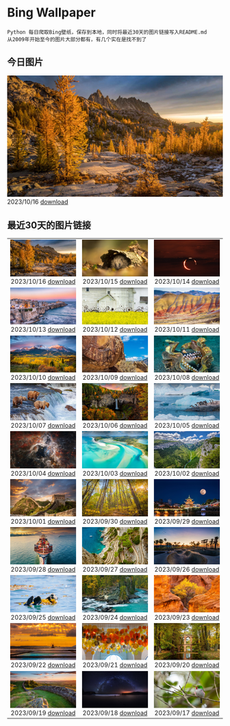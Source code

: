 # Bing Wallpaper

```
Python 每日爬取Bing壁纸，保存到本地，同时将最近30天的图片链接写入README.md
从2009年开始至今的图片大部分都有，有几个实在是找不到了
```



## 今日图片


![](./images/2023/10/16/GoldenEnchantments_ZH-CN9686531344_1920x1080_2023-10-16.jpg)2023/10/16 [download](./images/2023/10/16/GoldenEnchantments_ZH-CN9686531344_1920x1080_2023-10-16.jpg)

## 最近30天的图片链接


|      |      |      |
| :----: | :----: | :----: |
|![](./images/2023/10/16/GoldenEnchantments_ZH-CN9686531344_1920x1080_2023-10-16.jpg)2023/10/16 [download](./images/2023/10/16/GoldenEnchantments_ZH-CN9686531344_1920x1080_2023-10-16.jpg)|![](./images/2023/10/15/AutumnHedgehog_ZH-CN7309314630_1920x1080_2023-10-15.jpg)2023/10/15 [download](./images/2023/10/15/AutumnHedgehog_ZH-CN7309314630_1920x1080_2023-10-15.jpg)|![](./images/2023/10/14/RingEclipse_ZH-CN7063841581_1920x1080_2023-10-14.jpg)2023/10/14 [download](./images/2023/10/14/RingEclipse_ZH-CN7063841581_1920x1080_2023-10-14.jpg)|
|![](./images/2023/10/13/ViesteItaly_ZH-CN6693499674_1920x1080_2023-10-13.jpg)2023/10/13 [download](./images/2023/10/13/ViesteItaly_ZH-CN6693499674_1920x1080_2023-10-13.jpg)|![](./images/2023/10/12/IdahoBarn_ZH-CN6472682534_1920x1080_2023-10-12.jpg)2023/10/12 [download](./images/2023/10/12/IdahoBarn_ZH-CN6472682534_1920x1080_2023-10-12.jpg)|![](./images/2023/10/11/JohnDayFossil_ZH-CN6265838332_1920x1080_2023-10-11.jpg)2023/10/11 [download](./images/2023/10/11/JohnDayFossil_ZH-CN6265838332_1920x1080_2023-10-11.jpg)|
|![](./images/2023/10/10/SoprisSunrise_ZH-CN5935701155_1920x1080_2023-10-10.jpg)2023/10/10 [download](./images/2023/10/10/SoprisSunrise_ZH-CN5935701155_1920x1080_2023-10-10.jpg)|![](./images/2023/10/09/FremontPetroglyph_ZH-CN5736573545_1920x1080_2023-10-09.jpg)2023/10/09 [download](./images/2023/10/09/FremontPetroglyph_ZH-CN5736573545_1920x1080_2023-10-09.jpg)|![](./images/2023/10/08/OctoClam_ZH-CN5427646548_1920x1080_2023-10-08.jpg)2023/10/08 [download](./images/2023/10/08/OctoClam_ZH-CN5427646548_1920x1080_2023-10-08.jpg)|
|![](./images/2023/10/07/GrizzlyFalls_ZH-CN5152476563_1920x1080_2023-10-07.jpg)2023/10/07 [download](./images/2023/10/07/GrizzlyFalls_ZH-CN5152476563_1920x1080_2023-10-07.jpg)|![](./images/2023/10/06/TaughannockFalls_ZH-CN4580750386_1920x1080_2023-10-06.jpg)2023/10/06 [download](./images/2023/10/06/TaughannockFalls_ZH-CN4580750386_1920x1080_2023-10-06.jpg)|![](./images/2023/10/05/GentooJump_ZH-CN9625511393_1920x1080_2023-10-05.jpg)2023/10/05 [download](./images/2023/10/05/GentooJump_ZH-CN9625511393_1920x1080_2023-10-05.jpg)|
|![](./images/2023/10/04/TarantulaNebula_ZH-CN9340300473_1920x1080_2023-10-04.jpg)2023/10/04 [download](./images/2023/10/04/TarantulaNebula_ZH-CN9340300473_1920x1080_2023-10-04.jpg)|![](./images/2023/10/03/WhitsundaySwirl_ZH-CN9085371328_1920x1080_2023-10-03.jpg)2023/10/03 [download](./images/2023/10/03/WhitsundaySwirl_ZH-CN9085371328_1920x1080_2023-10-03.jpg)|![](./images/2023/10/02/VerdonCanyon_ZH-CN8872507857_1920x1080_2023-10-02.jpg)2023/10/02 [download](./images/2023/10/02/VerdonCanyon_ZH-CN8872507857_1920x1080_2023-10-02.jpg)|
|![](./images/2023/10/01/NationalDay2023_ZH-CN8608297006_1920x1080_2023-10-01.jpg)2023/10/01 [download](./images/2023/10/01/NationalDay2023_ZH-CN8608297006_1920x1080_2023-10-01.jpg)|![](./images/2023/09/30/ShenandoahFoliage_ZH-CN9885452713_1920x1080_2023-09-30.jpg)2023/09/30 [download](./images/2023/09/30/ShenandoahFoliage_ZH-CN9885452713_1920x1080_2023-09-30.jpg)|![](./images/2023/09/29/GuiyangMoon_ZH-CN7497119092_1920x1080_2023-09-29.jpg)2023/09/29 [download](./images/2023/09/29/GuiyangMoon_ZH-CN7497119092_1920x1080_2023-09-29.jpg)|
|![](./images/2023/09/28/MaritimeDay_ZH-CN7073219075_1920x1080_2023-09-28.jpg)2023/09/28 [download](./images/2023/09/28/MaritimeDay_ZH-CN7073219075_1920x1080_2023-09-28.jpg)|![](./images/2023/09/27/CapriKrupp_ZH-CN6893334288_1920x1080_2023-09-27.jpg)2023/09/27 [download](./images/2023/09/27/CapriKrupp_ZH-CN6893334288_1920x1080_2023-09-27.jpg)|![](./images/2023/09/26/VeniceSkatePark_ZH-CN6295228801_1920x1080_2023-09-26.jpg)2023/09/26 [download](./images/2023/09/26/VeniceSkatePark_ZH-CN6295228801_1920x1080_2023-09-26.jpg)|
|![](./images/2023/09/25/GlacierBayOtter_ZH-CN6065209551_1920x1080_2023-09-25.jpg)2023/09/25 [download](./images/2023/09/25/GlacierBayOtter_ZH-CN6065209551_1920x1080_2023-09-25.jpg)|![](./images/2023/09/24/FraserRiverBC_ZH-CN5743867197_1920x1080_2023-09-24.jpg)2023/09/24 [download](./images/2023/09/24/FraserRiverBC_ZH-CN5743867197_1920x1080_2023-09-24.jpg)|![](./images/2023/09/23/CottonwoodCanyon_ZH-CN5293620973_1920x1080_2023-09-23.jpg)2023/09/23 [download](./images/2023/09/23/CottonwoodCanyon_ZH-CN5293620973_1920x1080_2023-09-23.jpg)|
|![](./images/2023/09/22/MarsalaSalt_ZH-CN4943158328_1920x1080_2023-09-22.jpg)2023/09/22 [download](./images/2023/09/22/MarsalaSalt_ZH-CN4943158328_1920x1080_2023-09-22.jpg)|![](./images/2023/09/21/NobelNorway_ZH-CN9824054026_1920x1080_2023-09-21.jpg)2023/09/21 [download](./images/2023/09/21/NobelNorway_ZH-CN9824054026_1920x1080_2023-09-21.jpg)|![](./images/2023/09/20/ArkadiaPark_ZH-CN9501056317_1920x1080_2023-09-20.jpg)2023/09/20 [download](./images/2023/09/20/ArkadiaPark_ZH-CN9501056317_1920x1080_2023-09-20.jpg)|
|![](./images/2023/09/19/HadriansWallUK_ZH-CN9203571422_1920x1080_2023-09-19.jpg)2023/09/19 [download](./images/2023/09/19/HadriansWallUK_ZH-CN9203571422_1920x1080_2023-09-19.jpg)|![](./images/2023/09/18/MilkyWayPortugal_ZH-CN8878883229_1920x1080_2023-09-18.jpg)2023/09/18 [download](./images/2023/09/18/MilkyWayPortugal_ZH-CN8878883229_1920x1080_2023-09-18.jpg)|![](./images/2023/09/17/CubanTody_ZH-CN8656368705_1920x1080_2023-09-17.jpg)2023/09/17 [download](./images/2023/09/17/CubanTody_ZH-CN8656368705_1920x1080_2023-09-17.jpg)|


